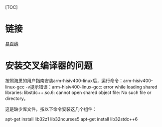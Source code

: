 [TOC]

# 链接

[易百纳](http://www.ebaina.com/)

# 安装交叉编译器的问题

按照海思的用户指南安装arm-hisiv400-linux后，运行命令：arm-hisiv400-linux-gcc -v提示错误：arm-hisiv400-linux-gcc: error while loading shared libraries: libstdc++.so.6: cannot open shared object file: No such file or directory。

这是缺少库文件，按以下命令安装这几个组件：

apt-get install lib32z1 lib32ncurses5
apt-get install lib32stdc++6
